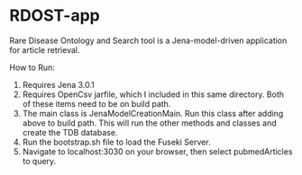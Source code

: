 # RDOST-app
Rare Disease Ontology and Search tool is a Jena-model-driven application for article retrieval.

How to Run:

1) Requires Jena 3.0.1
2) Requires OpenCsv jarfile, which I included in this same directory. Both of these items need to be on build path.
3) The main class is JenaModelCreationMain. Run this class after adding above to build path. This will run the other methods and classes and create the TDB database.
4) Run the bootstrap.sh file to load the Fuseki Server.
5) Navigate to localhost:3030 on your browser, then select pubmedArticles to query.
